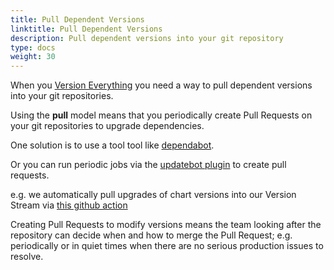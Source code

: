 ```yaml
---
title: Pull Dependent Versions
linktitle: Pull Dependent Versions
description: Pull dependent versions into your git repository
type: docs
weight: 30
---
```


When you [Version Everything](/v3/devops/patterns/version_everything) you need a way to pull dependent versions into your git repositories.

Using the **pull** model means that you periodically create Pull Requests on your git repositories to upgrade dependencies.

One solution is to use a tool tool like [dependabot](https://dependabot.com/).

Or you can run periodic jobs via the [updatebot plugin](https://github.com/jenkins-x-plugins/jx-updatebot) to create pull requests.

e.g. we automatically pull upgrades of chart versions into our Version Stream via [this github action](https://github.com/jenkins-x/jx3-versions/blob/master/.github/workflows/update-charts.yml) 

Creating Pull Requests to modify versions means the team looking after the repository can decide when and how to merge the Pull Request; e.g. periodically or in quiet times when there are no serious production issues to resolve.

